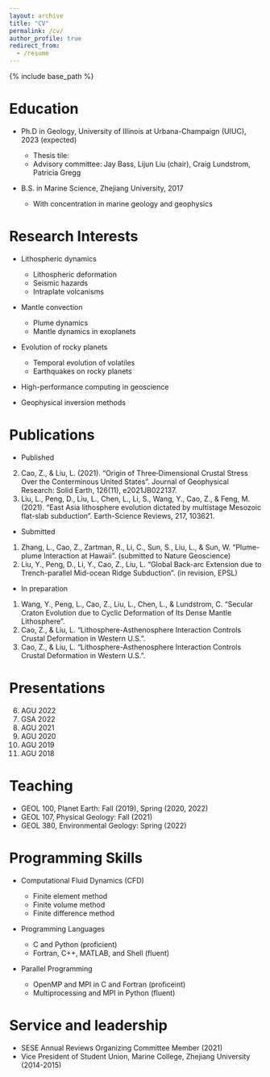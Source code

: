 ```yaml
---
layout: archive
title: "CV"
permalink: /cv/
author_profile: true
redirect_from:
  - /resume
---
```


{% include base_path %}

Education
======
* Ph.D in Geology, University of Illinois at Urbana-Champaign (UIUC), 2023 (expected)
  * Thesis tile: 
  * Advisory committee: Jay Bass, Lijun Liu (chair), Craig Lundstrom, Patricia Gregg

* B.S. in Marine Science, Zhejiang University, 2017
  * With concentration in marine geology and geophysics

Research Interests
======
* Lithospheric dynamics
  * Lithospheric deformation
  * Seismic hazards 
  * Intraplate volcanisms

* Mantle convection
  * Plume dynamics
  * Mantle dynamics in exoplanets

* Evolution of rocky planets
  * Temporal evolution of volatiles
  * Earthquakes on rocky planets

* High-performance computing in geoscience

* Geophysical inversion methods
  
Publications
======
* Published
2. Cao, Z., & Liu, L. (2021). “Origin of Three‐Dimensional Crustal Stress Over the Conterminous United States”. Journal of Geophysical Research: Solid Earth, 126(11), e2021JB022137.
1. Liu, L., Peng, D., Liu, L., Chen, L., Li, S., Wang, Y., Cao, Z., & Feng, M. (2021). “East Asia lithosphere evolution dictated by multistage Mesozoic flat-slab subduction”. Earth-Science Reviews, 217, 103621.

* Submitted
1. Zhang, L., Cao, Z., Zartman, R., Li, C., Sun, S., Liu, L., & Sun, W. “Plume-plume Interaction at Hawaii”. (submitted to Nature Geoscience)
2. Liu, Y., Peng, D., Li, Y., Cao, Z., Liu, L. “Global Back-arc Extension due to Trench-parallel Mid-ocean Ridge Subduction”. (in revision, EPSL)

* In preparation
1. Wang, Y., Peng, L., Cao, Z., Liu, L., Chen, L., & Lundstrom, C. “Secular Craton Evolution due to Cyclic Deformation of Its Dense Mantle Lithosphere”. 
2. Cao, Z., & Liu, L. “Lithosphere-Asthenosphere Interaction Controls Crustal Deformation in Western U.S.”. 
3. Cao, Z., & Liu, L. “Lithosphere-Asthenosphere Interaction Controls Crustal Deformation in Western U.S.”. 

Presentations
======
6. AGU 2022
5. GSA 2022
4. AGU 2021
3. AGU 2020
2. AGU 2019
1. AGU 2018
  
Teaching
======
* GEOL 100, Planet Earth: Fall (2019), Spring (2020, 2022)
* GEOL 107, Physical Geology: Fall (2021)
* GEOL 380, Environmental Geology: Spring (2022) 

Programming Skills
======
* Computational Fluid Dynamics (CFD)
  * Finite element method
  * Finite volume method
  * Finite difference method

* Programming Languages
  * C and Python (proficient)
  * Fortran, C++, MATLAB, and Shell (fluent)

* Parallel Programming
  * OpenMP and MPI in C and Fortran (proficeint)
  * Multiprocessing and MPI in Python (fluent)

Service and leadership
======
* SESE Annual Reviews Organizing Committee Member (2021) 
* Vice President of Student Union, Marine College, Zhejiang University (2014-2015)
